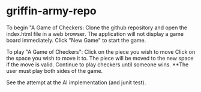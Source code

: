 # griffin-army-repo

To begin "A Game of Checkers:
Clone the github repository and open the index.html file in a web browser.
The application will not display a game board immediately. Click "New Game" to start the game.

To play "A Game of Checkers":
Click on the piece you wish to move
Click on the space you wish to move it to.
The piece will be moved to the new space if the move is valid.
Continue to play checkers until someone wins.
**The user must play both sides of the game.

 See the attempt at the AI implementation (and junit test). 


